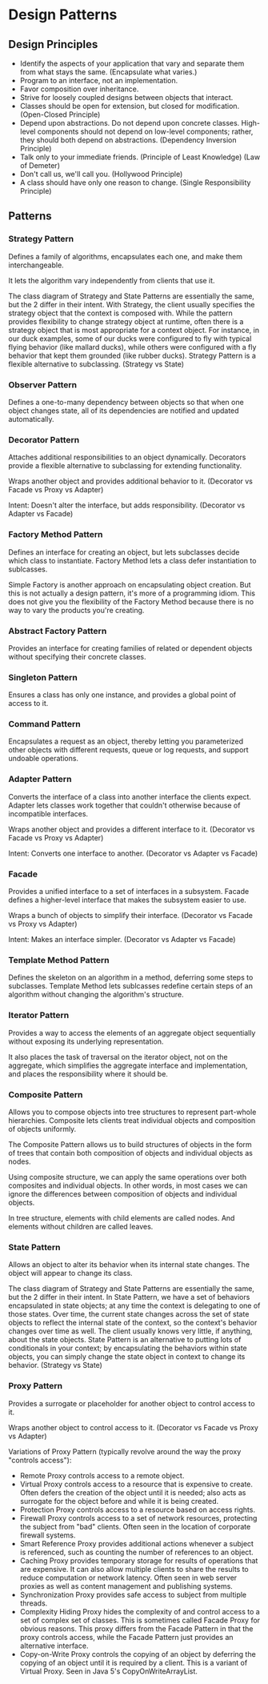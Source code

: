 # Design Patterns

## Design Principles

- Identify the aspects of your application that vary and separate them from what stays the same. (Encapsulate what
  varies.)
- Program to an interface, not an implementation.
- Favor composition over inheritance.
- Strive for loosely coupled designs between objects that interact.
- Classes should be open for extension, but closed for modification. (Open-Closed Principle)
- Depend upon abstractions. Do not depend upon concrete classes. High-level components should not depend on low-level
  components; rather, they should both depend on abstractions. (Dependency Inversion Principle)
- Talk only to your immediate friends. (Principle of Least Knowledge) (Law of Demeter)
- Don't call us, we'll call you. (Hollywood Principle)
- A class should have only one reason to change. (Single Responsibility Principle)

## Patterns

### Strategy Pattern

Defines a family of algorithms, encapsulates each one, and make them interchangeable.

It lets the algorithm vary independently from clients that use it.

The class diagram of Strategy and State Patterns are essentially the same, but the 2 differ in their intent. With
Strategy, the client usually specifies the strategy object that the context is composed with. While the pattern provides
flexibility to change strategy object at runtime, often there is a strategy object that is most appropriate for a
context object. For instance, in our duck examples, some of our ducks were configured to fly with typical flying
behavior (like mallard ducks), while others were configured with a fly behavior that kept them grounded (like rubber
ducks). Strategy Pattern is a flexible alternative to subclassing. (Strategy vs State)

### Observer Pattern

Defines a one-to-many dependency between objects so that when one object changes state, all of its dependencies are
notified and updated automatically.

### Decorator Pattern

Attaches additional responsibilities to an object dynamically. Decorators provide a flexible alternative to subclassing
for extending functionality.

Wraps another object and provides additional behavior to it. (Decorator vs Facade vs Proxy vs Adapter)

Intent: Doesn't alter the interface, but adds responsibility. (Decorator vs Adapter vs Facade)

### Factory Method Pattern

Defines an interface for creating an object, but lets subclasses decide which class to instantiate. Factory Method lets
a class defer instantiation to sublcasses.

Simple Factory is another approach on encapsulating object creation. But this is not actually a design pattern, it's
more of a programming idiom. This does not give you the flexibility of the Factory Method because there is no way to
vary the products you're creating.

### Abstract Factory Pattern

Provides an interface for creating families of related or dependent objects without specifying their concrete classes.

### Singleton Pattern

Ensures a class has only one instance, and provides a global point of access to it.

### Command Pattern

Encapsulates a request as an object, thereby letting you parameterized other objects with different requests, queue or
log requests, and support undoable operations.

### Adapter Pattern

Converts the interface of a class into another interface the clients expect. Adapter lets classes work together that
couldn't otherwise because of incompatible interfaces.

Wraps another object and provides a different interface to it. (Decorator vs Facade vs Proxy vs Adapter)

Intent: Converts one interface to another. (Decorator vs Adapter vs Facade)

### Facade

Provides a unified interface to a set of interfaces in a subsystem. Facade defines a higher-level interface that makes
the subsystem easier to use.

Wraps a bunch of objects to simplify their interface. (Decorator vs Facade vs Proxy vs Adapter)

Intent: Makes an interface simpler. (Decorator vs Adapter vs Facade)

### Template Method Pattern

Defines the skeleton on an algorithm in a method, deferring some steps to subclasses. Template Method lets sublcasses
redefine certain steps of an algorithm without changing the algorithm's structure.

### Iterator Pattern

Provides a way to access the elements of an aggregate object sequentially without exposing its underlying
representation.

It also places the task of traversal on the iterator object, not on the aggregate, which simplifies the aggregate
interface and implementation, and places the responsibility where it should be.

### Composite Pattern

Allows you to compose objects into tree structures to represent part-whole hierarchies. Composite lets clients treat
individual objects and composition of objects uniformly.

The Composite Pattern allows us to build structures of objects in the form of trees that contain both composition of
objects and individual objects as nodes.

Using composite structure, we can apply the same operations over both composites and individual objects. In other words,
in most cases we can ignore the differences between composition of objects and individual objects.

In tree structure, elements with child elements are called nodes. And elements without children are called leaves.

### State Pattern

Allows an object to alter its behavior when its internal state changes. The object will appear to change its class.

The class diagram of Strategy and State Patterns are essentially the same, but the 2 differ in their intent. In State
Pattern, we have a set of behaviors encapsulated in state objects; at any time the context is delegating to one of those
states. Over time, the current state changes across the set of state objects to reflect the internal state of the
context, so the context's behavior changes over time as well. The client usually knows very little, if anything, about
the state objects. State Pattern is an alternative to putting lots of conditionals in your context; by encapsulating the
behaviors within state objects, you can simply change the state object in context to change its behavior. (Strategy vs
State)

### Proxy Pattern

Provides a surrogate or placeholder for another object to control access to it.

Wraps another object to control access to it. (Decorator vs Facade vs Proxy vs Adapter)

Variations of Proxy Pattern (typically revolve around the way the proxy "controls access"):

- Remote Proxy controls access to a remote object.
- Virtual Proxy controls access to a resource that is expensive to create. Often defers the creation of the object until
  it is needed; also acts as surrogate for the object before and while it is being created.
- Protection Proxy controls access to a resource based on access rights.
- Firewall Proxy controls access to a set of network resources, protecting the subject from "bad" clients. Often seen in
  the location of corporate firewall systems.
- Smart Reference Proxy provides additional actions whenever a subject is referenced, such as counting the number of
  references to an object.
- Caching Proxy provides temporary storage for results of operations that are expensive. It can also allow multiple
  clients to share the results to reduce computation or network latency. Often seen in web server proxies as well as
  content management and publishing systems.
- Synchronization Proxy provides safe access to subject from multiple threads.
- Complexity Hiding Proxy hides the complexity of and control access to a set of complex set of classes. This is
  sometimes called Facade Proxy for obvious reasons. This proxy differs from the Facade Pattern in that the proxy
  controls access, while the Facade Pattern just provides an alternative interface.
- Copy-on-Write Proxy controls the copying of an object by deferring the copying of an object until it is required by a
  client. This is a variant of Virtual Proxy. Seen in Java 5's CopyOnWriteArrayList.
